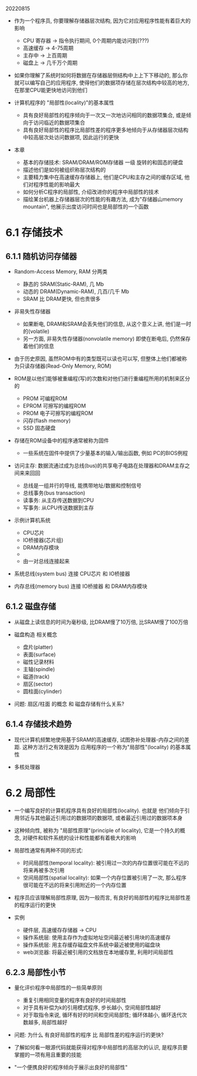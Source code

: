 20220815

+ 作为一个程序员, 你要理解存储器层次结构, 因为它对应用程序性能有着巨大的影响
    + CPU 寄存器 -> 指令执行期间, 0个周期内能访问到(???)
    + 高速缓存 -> 4-75周期
    + 主存中 -> 上百周期
    + 磁盘上 -> 几千万个周期

+ 如果你理解了系统时如何将数据在存储器层侧结构中上上下下移动的, 那么你就可以编写自己的应用程序, 使得他们的数据项存储在层次结构中较高的地方, 在那里CPU能更快地访问到他们

+ 计算机程序的 "局部性(locality)"的基本属性
    + 具有良好局部性的程序倾向于一次又一次地访问相同的数据项集合, 或是倾向于访问临近的数据项集合
    + 具有良好局部性的程序比局部性差的程序更多地倾向于从存储器层次结构中较高层次处访问数据项, 因此运行的更快

+ 本章
    + 基本的存储技术: SRAM/DRAM/ROM存储器 一级 旋转的和固态的硬盘
    + 描述他们是如何被组织称层次结构的
    + 主要精力集中在高速缓存存储器上, 他们是CPU和主存之间的缓存区域, 他们对程序性能的影响最大
    + 如何分析C程序的局部性, 介绍改进你的程序中局部性的技术
    + 描绘某台机器上存储器层次的性能的有趣方法, 成为"存储器山memory mountain", 他展示出度访问时间也是局部性的一个函数

# 6.1 存储技术

## 6.1.1 随机访问存储器

+ Random-Access Memory, RAM 分两类
    + 静态的 SRAM(Static-RAM), 几 Mb
    + 动态的 DRAM(Dynamic-RAM), 几百/几千 Mb
    + SRAM 比 DRAM更快, 但也贵很多

+ 非易失性存储器
    + 如果断电, DRAM和SRAM会丢失他们的信息, 从这个意义上讲, 他们是一时的(volatile)
    + 另一方面, 非易失性存储器(nonvolatile memory) 即使在断电后, 仍然保存着他们的信息

+ 由于历史原因, 虽然ROM中有的类型既可以读也可以写, 但整体上他们都被称为只读存储器(Read-Only Memory, ROM)
+ ROM是以他们能够被重编程(写)的次数和对他们进行重编程所用的机制来区分的
    + PROM 可编程ROM
    + EPROM 可擦写的编程ROM
    + PROM 电子可擦写的编程ROM
    + 闪存(flash memory)
    + SSD 固态硬盘

+ 存储在ROM设备中的程序通常被称为固件
    + 一些系统在固件中提供了少量基本的输入/输出函数, 例如 PC的BIOS例程

+ 访问主存: 数据流通过成为总线(bus)的共享电子电路在处理器和DRAM主存之间来来回回
    + 总线是一组并行的导线, 能携带地址/数据和控制信号
    + 总线事务(bus transaction)
    + 读事务: 从主存传送数据到CPU
    + 写事务: 从CPU传送数据到主存

+ 示例计算机系统
    + CPU芯片
    + IO桥接器(芯片组)
    + DRAM内存模块
    +
    + 由一对总线连接起来

+ 系统总线(system bus) 连接 CPU芯片 和 IO桥接器
+ 内存总线(memory bus) 连接 IO桥接器 和 DRAM内存模块

## 6.1.2 磁盘存储

+ 从磁盘上读信息的时间为毫秒级, 比DRAM慢了10万倍, 比SRAM慢了100万倍

+ 磁盘构造 相关概念
    + 盘片(platter)
    + 表面(surface)
    + 磁性记录材料
    + 主轴(spindle)
    + 磁道(track)
    + 扇区(sector)
    + 圆柱面(cylinder)

+ 问题: 扇区/柱面 的概念 和 磁盘存储有什么关系?

## 6.1.4 存储技术趋势

+ 现代计算机频繁地使用基于SRAM的高速缓存, 试图弥补处理器-内存之间的差距. 这种方法行之有效是因为 应用程序的一个称为"局部性"(locality) 的基本属性

+ 多核处理器

# 6.2 局部性

+ 一个编写良好的计算机程序具有良好的局部性(locality). 也就是 他们倾向于引用邻近与其他最近引用过的数据项的数据项, 或者最近引用过的数据项本身
+ 这种倾向性, 被称为 "局部性原理"(principle of locality), 它是一个持久的概念, 对硬件和软件系统的设计和性能都有着极大的影响

+ 局部性通常有两种不同的形式:
    + 时间局部性(temporal locality): 被引用过一次的内存位置很可能在不远的将来再被多次引用
    + 空间局部性(spatial locality): 如果一个内存位置被引用了一次, 那么程序很可能在不远的将来引用附近的一个内存位置

+ 程序员应该理解局部性原理, 因为一般而言, 有良好的局部性的程序比局部性差的程序运行的更快

+ 实例
    + 硬件层, 高速缓存存储器 -> CPU
    + 操作系统层: 使用主存作为虚拟地址空间最近被引用块的高速缓存
    + 操作系统层: 用主存缓存磁盘文件系统中最近被使用的磁盘块
    + web浏览器: 将最近被引用的文档放在本地缓存里, 利用时间局部性


## 6.2.3 局部性小节

+ 量化评价程序中局部性的一些简单原则
    + 重复引用相同变量的程序有良好的时间局部性
    + 对于具有补偿为k的引用模式程序, 步长越小, 空间局部性越好
    + 对于取指令来说, 循环有好的时间和空间局部性; 循环体越小, 循环迭代次数越多, 局部性越好

+ 问题: 为什么 有良好局部性的程序 比 局部性差的程序运行的更快?

+ 了解如何看一眼源代码就能获得对程序中局部性的高层次的认识, 是程序员要掌握的一项有用且重要的技能

+ "一个便携良好的程序倾向于展示出良好的局部性"



























